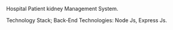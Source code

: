 Hospital Patient kidney Management System.

Technology Stack;
Back-End Technologies: Node Js, Express Js.
